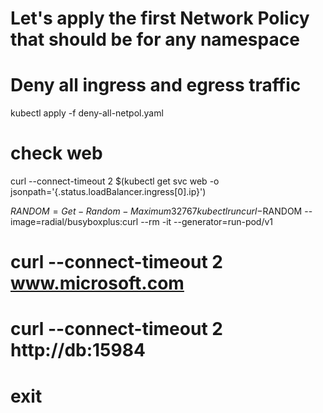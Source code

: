 # Let's apply the first Network Policy that should be for any namespace
# Deny all ingress and egress traffic
kubectl apply -f deny-all-netpol.yaml

# check web
curl --connect-timeout 2 $(kubectl get svc web -o jsonpath='{.status.loadBalancer.ingress[0].ip}')

$RANDOM = Get-Random -Maximum 32767
kubectl run curl-$RANDOM --image=radial/busyboxplus:curl --rm -it --generator=run-pod/v1
# curl --connect-timeout 2 www.microsoft.com
# curl --connect-timeout 2 http://db:15984
# exit

